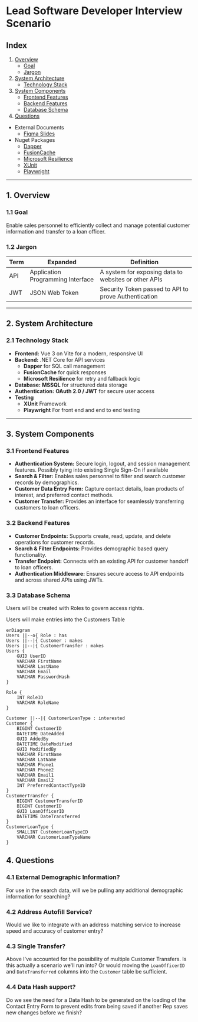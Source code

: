 # **Lead Software Developer Interview Scenario**

## **Index**

1. [Overview](#1-overview)
    - [Goal](#11-goal)
    - [Jargon](#12-jargon)
2. [System Architecture](#2-system-architecture)
   - [Technology Stack](#21-technology-stack)
3. [System Components](#3-system-components)
   - [Frontend Features](#31-frontend-features)
   - [Backend Features](#32-backend-features)
   - [Database Schema](#33-database-schema)
4. [Questions](#4-questions)

- External Documents
  - [Figma Slides](https://www.figma.com/design/Ygl48isZkqzXW8TmQKqIko/Contact-Entry?node-id=0-1&t=dhwOyY3iCaQO9rDj-1)
- Nuget Packages
  - [Dapper](https://github.com/DapperLib/Dapper)
  - [FusionCache](https://github.com/ZiggyCreatures/FusionCache)
  - [Microsoft Resilience](https://github.com/dotnet/extensions/blob/main/src/Libraries/Microsoft.Extensions.Http.Resilience/README.md)
  - [XUnit](https://github.com/xunit/xunit)
  - [Playwright](https://github.com/microsoft/playwright)

---

## **1. Overview**

### **1.1 Goal**

Enable sales personnel to efficiently collect and manage potential customer information and transfer to a loan officer.

### **1.2 Jargon**
|Term|Expanded|Definition|
|----|--------|----------|
|API |Application Programming Interface|A system for exposing data to websites or other APIs|
|JWT |JSON Web Token|Security Token passed to API to prove Authentication|

---

## **2. System Architecture**

### **2.1 Technology Stack**

- **Frontend:** Vue 3 on Vite for a modern, responsive UI
- **Backend:** .NET Core for API services
  - **Dapper** for SQL call management
  - **FusionCache** for quick responses
  - **Microsoft Resilience** for retry and fallback logic
- **Database:** **MSSQL** for structured data storage
- **Authentication:** **OAuth 2.0 / JWT** for secure user access
- **Testing**
  - **XUnit** Framework
  - **Playwright** For front end and end to end testing
---

## **3. System Components**

### **3.1 Frontend Features**

- **Authentication System:** Secure login, logout, and session management features. Possibly tying into existing Single Sign-On if available
- **Search & Filter:** Enables sales personnel to filter and search customer records by demographics.
- **Customer Data Entry Form:** Capture contact details, loan products of interest, and preferred contact methods.
- **Customer Transfer:** Provides an interface for seamlessly transferring customers to loan officers.

### **3.2 Backend Features**

- **Customer Endpoints:** Supports create, read, update, and delete operations for customer records.
- **Search & Filter Endpoints:** Provides demographic based query functionality.
- **Transfer Endpoint:** Connects with an existing API for customer handoff to loan officers.
- **Authentication Middleware:** Ensures secure access to API endpoints and across shared APIs using JWTs.

### **3.3 Database Schema**
Users will be created with Roles to govern access rights.

Users will make entries into the Customers Table

```mermaid
erDiagram
Users ||--o{ Role : has
Users ||--|{ Customer : makes
Users ||--|{ CustomerTransfer : makes
Users {
    GUID UserID
    VARCHAR FirstName
    VARCHAR LastName
    VARCHAR Email
    VARCHAR PasswordHash
}

Role {
    INT RoleID
    VARCHAR RoleName
}

Customer ||--|{ CustomerLoanType : interested
Customer {
    BIGINT CustomerID
    DATETIME DateAdded
    GUID AddedBy
    DATETIME DateModified
    GUID ModifiedBy
    VARCHAR FirstName
    VARCHAR LatName
    VARCHAR Phone1
    VARCHAR Phone2
    VARCHAR Email1
    VARCHAR Email2
    INT PreferredContactTypeID
}
CustomerTransfer {
    BIGINT CustomerTransferID
    BIGINT CustomerID
    GUID LoanOfficerID
    DATETIME DateTransferred
}
CustomerLoanType {
    SMALLINT CustomerLoanTypeID
    VARCHAR CustomerLoanTypeName
}
```

## **4. Questions**

### **4.1 External Demographic Information?**
For use in the search data, will we be pulling any additional demographic information for searching? 


### **4.2 Address Autofill Service?**
Would we like to integrate with an address matching service to increase speed and accuracy of customer entry?

### **4.3 Single Transfer?**
Above I've accounted for the possibility of multiple Customer Transfers. Is this actually a scenario we'll run into? Or would moving the `LoanOfficerID` and `DateTransferred` columns into the `Customer` table be sufficient.

### **4.4 Data Hash support?**
Do we see the need for a Data Hash to be generated on the loading of the Contact Entry Form to prevent edits from being saved if another Rep saves new changes before we finish?